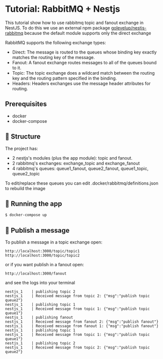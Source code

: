 # Tutorial: RabbitMQ + Nestjs

This tutorial show how to use rabbitmq topic and fanout exchange in NestJS.
To do this we use an external npm package [golevelup/nestjs-rabbitmq](https://www.npmjs.com/package/@golevelup/nestjs-rabbitmq) because the default module supports only the direct exchange

RabbitMQ supports the following exchange types:

- Direct: The message is routed to the queues whose binding key exactly matches the routing key of the message.
- Fanout: A fanout exchange routes messages to all of the queues bound to it.
- Topic: The topic exchange does a wildcard match between the routing key and the routing pattern specified in the binding.
- Headers: Headers exchanges use the message header attributes for routing.

## Prerequisites

- docker
- docker-compose

## 🚧 Structure

The project has:

- 2 nestjs's modules (plus the app module): topic and fanout.
- 2 rabbitmq's exchanges: exchange_topic and exchange_fanout
- 4 rabbitmq's queues: queue1_fanout, queue2_fanout, queue1_topic, queue2_topic

To edit/replace these queues you can edit .docker/rabbitmq/definitions.json to rebuild the image

## 🚀 Running the app

```bash
$ docker-compose up
```

## 💾 Publish a message

To publish a message in a topic exchange open:

```
http://localhost:3000/topic/topic1
http://localhost:3000/topic/topic2
```

or if you want publish in a fanout open:

```
http://localhost:3000/fanout
```

and see the logs into your terminal

```
nestjs_1    | publishing topic 2
nestjs_1    | Received message from topic 2: {"msg":"publish topic queue2"}
nestjs_1    | publishing topic 1
nestjs_1    | Received message from topic 1: {"msg":"publish topic queue1"}
nestjs_1    | publishing fanout
nestjs_1    | Received message from fanout 2: {"msg":"publish fanout"}
nestjs_1    | Received message from fanout 1: {"msg":"publish fanout"}
nestjs_1    | publishing topic 1
nestjs_1    | Received message from topic 1: {"msg":"publish topic queue1"}
nestjs_1    | publishing topic 2
nestjs_1    | Received message from topic 2: {"msg":"publish topic queue2"}
```
